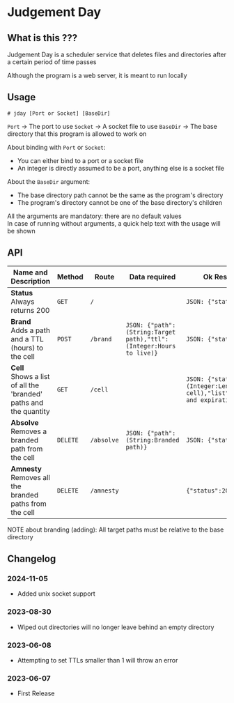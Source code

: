 # Judgement Day

## What is this ???

Judgement Day is a scheduler service that deletes files and directories after a certain period of time passes

Although the program is a web server, it is meant to run locally

## Usage

```
# jday [Port or Socket] [BaseDir]
```
`Port` → The port to use
`Socket` → A socket file to use
`BaseDir` → The base directory that this program is allowed to work on

About binding with `Port` or `Socket`:
- You can either bind to a port or a socket file
- An integer is directly assumed to be a port, anything else is a socket file

About the `BaseDir` argument: 
- The base directory path cannot be the same as the program's directory
- The program's directory cannot be one of the base directory's children

All the arguments are mandatory: there are no default values<br>
In case of running without arguments, a quick help text with the usage will be shown

## API

|Name and Description|Method|Route|Data required|Ok Response (200)|Err Response (4xx)|
|-|-|-|-|-|-|
|**Status**<br />Always returns 200|`GET`|`/`||`JSON: {"status":200}`||
|**Brand**<br />Adds a path and a TTL (hours) to the cell|`POST`|`/brand`|`JSON: {"path":(String:Target path),"ttl":(Integer:Hours to live)}`|`JSON: {"status":200}`|`JSON: {"status":4xx,"msg":"Error message"}`|
|**Cell**<br />Shows a list of all the 'branded' paths and the quantity|`GET`|`/cell`||`JSON: {"status":200,"qtty":(Integer:Length of the cell),"list":List(List:Paths and expiration dates)}`|`JSON: {"status":4xx,"msg":"Error message"}`|
|**Absolve**<br />Removes a branded path from the cell|`DELETE`|`/absolve`|`JSON: {"path":(String:Branded path)}`|`JSON: {"status":200}`|`JSON: {"status":4xx,"msg":"Error message"}`|
|**Amnesty**<br />Removes all the branded paths from the cell|`DELETE`|`/amnesty`||`{"status":200}`|`JSON: {"status":4xx,"msg":"Error message"}`|

NOTE about branding (adding): All target paths must be relative to the base directory

## Changelog

### 2024-11-05

- Added unix socket support

### 2023-08-30

- Wiped out directories will no longer leave behind an empty directory

### 2023-06-08

- Attempting to set TTLs smaller than 1 will throw an error

### 2023-06-07

- First Release

